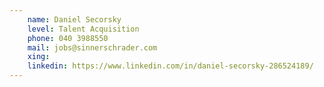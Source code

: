 ```yaml
---
    name: Daniel Secorsky
    level: Talent Acquisition
    phone: 040 3988550
    mail: jobs@sinnerschrader.com
    xing: 
    linkedin: https://www.linkedin.com/in/daniel-secorsky-286524189/
---
```

